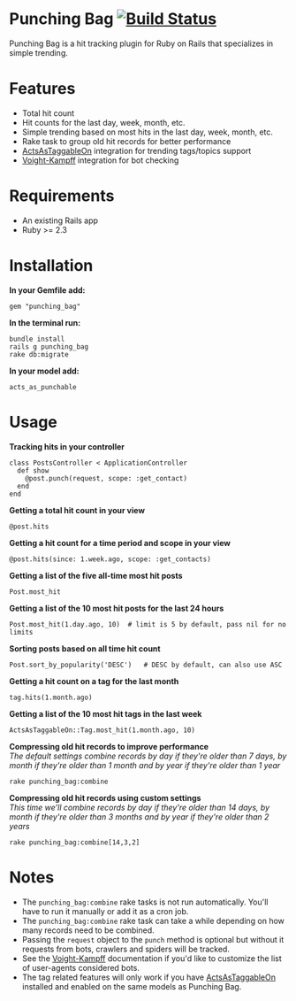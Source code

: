 Punching Bag [![Build Status](https://travis-ci.org/biola/punching_bag.png?branch=master)](https://travis-ci.org/biola/punching_bag)
============
Punching Bag is a hit tracking plugin for Ruby on Rails that specializes in simple trending.

Features
========
* Total hit count
* Hit counts for the last day, week, month, etc.
* Simple trending based on most hits in the last day, week, month, etc.
* Rake task to group old hit records for better performance
* [ActsAsTaggableOn](https://github.com/mbleigh/acts-as-taggable-on) integration for trending tags/topics support
* [Voight-Kampff](https://github.com/biola/Voight-Kampff) integration for bot checking

Requirements
============

- An existing Rails app
- Ruby >= 2.3

Installation
============

__In your Gemfile add:__

    gem "punching_bag"

__In the terminal run:__

    bundle install
    rails g punching_bag
    rake db:migrate

__In your model add:__

    acts_as_punchable

Usage
=====
__Tracking hits in your controller__

    class PostsController < ApplicationController
      def show
        @post.punch(request, scope: :get_contact)
      end
    end

__Getting a total hit count in your view__

    @post.hits

__Getting a hit count for a time period and scope in your view__

    @post.hits(since: 1.week.ago, scope: :get_contacts)

__Getting a list of the five all-time most hit posts__

    Post.most_hit

__Getting a list of the 10 most hit posts for the last 24 hours__

    Post.most_hit(1.day.ago, 10)  # limit is 5 by default, pass nil for no limits

__Sorting posts based on all time hit count__

    Post.sort_by_popularity('DESC')   # DESC by default, can also use ASC

__Getting a hit count on a tag for the last month__

    tag.hits(1.month.ago)

__Getting a list of the 10 most hit tags in the last week__

    ActsAsTaggableOn::Tag.most_hit(1.month.ago, 10)

__Compressing old hit records to improve performance__  
*The default settings combine records by day if they're older than 7 days, by month if they're older than 1 month and by year if they're older than 1 year*

    rake punching_bag:combine

__Compressing old hit records using custom settings__  
*This time we'll combine records by day if they're older than 14 days, by month if they're older than 3 months and by year if they're older than 2 years*

    rake punching_bag:combine[14,3,2]

Notes
=====
* The `punching_bag:combine` rake tasks is not run automatically. You'll have to run it manually or add it as a cron job.
* The `punching_bag:combine` rake task can take a while depending on how many records need to be combined.
* Passing the `request` object to the `punch` method is optional but without it requests from bots, crawlers and spiders will be tracked.
* See the [Voight-Kampff](https://github.com/biola/Voight-Kampff) documentation if you'd like to customize the list of user-agents considered bots.
* The tag related features will only work if you have [ActsAsTaggableOn](https://github.com/mbleigh/acts-as-taggable-on) installed and enabled on the same models as Punching Bag.
